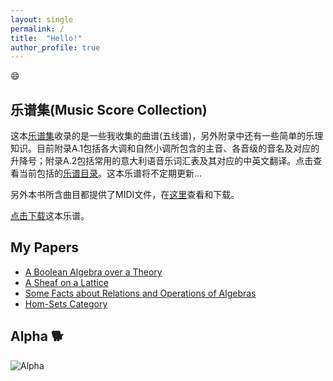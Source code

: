 ```yaml
---
layout: single
permalink: /
title:  "Hello!"
author_profile: true
---
```


:smile:

## 乐谱集(Music Score Collection)

这本[乐谱集][ms]收录的是一些我收集的曲谱(五线谱)，另外附录中还有一些简单的乐理知识。目前附录A.1包括各大调和自然小调所包含的主音、各音级的音名及对应的升降号；附录A.2包括常用的意大利语音乐词汇表及其对应的中英文翻译。点击查看当前包括的[乐谱目录][mcontent]。这本乐谱将不定期更新...

另外本书所含曲目都提供了MIDI文件，在[这里][midi]查看和下载。

[点击下载][dl]这本乐谱。


## My Papers

- [A Boolean Algebra over a Theory][bat]  
- [A Sheaf on a Lattice][sol]  
- [Some Facts about Relations and Operations of Algebras][fro]    
- [Hom-Sets Category][hsc]    

## Alpha :dog2:
![Alpha](/assets/images/alpha.jpeg "Alpha")

[ms]:   https://github.com/shuhenglee/score_set
[midi]:   https://github.com/shuhenglee/score_set/midi
[mcontent]: https://github.com/shuhenglee/score_set/blob/main/README.md
[dl]:   https://raw.githubusercontent.com/shuhenglee/score_set/main/score_set.pdf
[bat]:  https://www.vixra.org/abs/2303.0082
[sol]:  https://www.vixra.org/abs/2208.0158
[fro]:  https://www.vixra.org/abs/2206.0105
[hsc]:  https://www.vixra.org/abs/2205.0134
